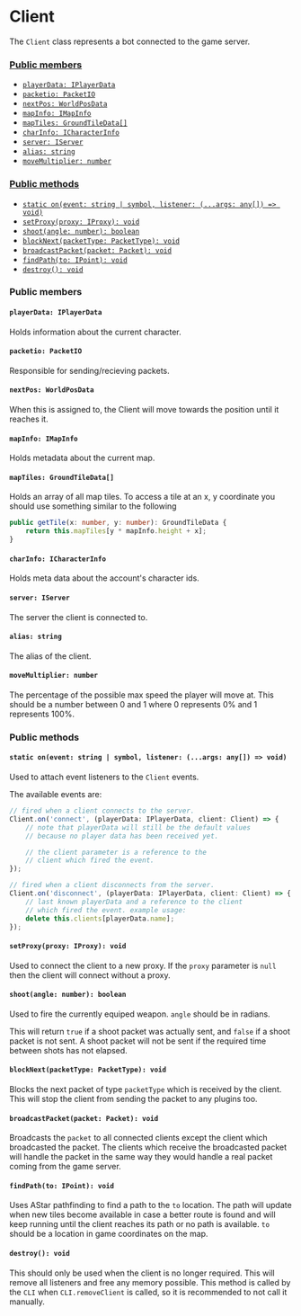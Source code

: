 # Client
The `Client` class represents a bot connected to the game server.

### [Public members](#public-members)
 + [`playerData: IPlayerData`](#playerdata-iplayerdata)
 + [`packetio: PacketIO`](#packetio-packetio)
 + [`nextPos: WorldPosData`](#nextpos-worldposdata)
 + [`mapInfo: IMapInfo`](#mapinfo-imapinfo)
 + [`mapTiles: GroundTileData[]`](#maptiles-groundtiledata)
 + [`charInfo: ICharacterInfo`](#charinfo-icharacterinfo)
 + [`server: IServer`](#server-iserver)
 + [`alias: string`](#alias-string)
 + [`moveMultiplier: number`](#movemultiplier-number)

### [Public methods](#public-methods)
 + [`static on(event: string | symbol, listener: (...args: any[]) => void)`](#static-onevent-string--symbol-listener-args-any--void)
 + [`setProxy(proxy: IProxy): void`](#setproxyproxy-iproxy-void)
 + [`shoot(angle: number): boolean`](#shootangle-number-boolean)
 + [`blockNext(packetType: PacketType): void`](#blocknextpackettype-packettype-void)
 + [`broadcastPacket(packet: Packet): void`](#broadcastpacketpacket-packet-void)
 + [`findPath(to: IPoint): void`](#findpathto-ipoint-void)
 + [`destroy(): void`](#destroy-void)

### Public members
#### `playerData: IPlayerData`
Holds information about the current character.

#### `packetio: PacketIO`
Responsible for sending/recieving packets.

#### `nextPos: WorldPosData`
When this is assigned to, the Client will move towards the position until it reaches it.

#### `mapInfo: IMapInfo`
Holds metadata about the current map.

#### `mapTiles: GroundTileData[]`
Holds an array of all map tiles. To access a tile at an x, y coordinate you should use something similar to the following
```typescript
public getTile(x: number, y: number): GroundTileData {
    return this.mapTiles[y * mapInfo.height + x];
}
```

#### `charInfo: ICharacterInfo`
Holds meta data about the account's character ids.

#### `server: IServer`
The server the client is connected to.

#### `alias: string`
The alias of the client.

#### `moveMultiplier: number`
The percentage of the possible max speed the player will move at. This should be a number between 0 and 1 where 0 represents 0% and 1 represents 100%.

### Public methods
#### `static on(event: string | symbol, listener: (...args: any[]) => void)`
Used to attach event listeners to the `Client` events.

The available events are:
```typescript
// fired when a client connects to the server.
Client.on('connect', (playerData: IPlayerData, client: Client) => {
    // note that playerData will still be the default values
    // because no player data has been received yet.

    // the client parameter is a reference to the
    // client which fired the event.
});
```
```typescript
// fired when a client disconnects from the server.
Client.on('disconnect', (playerData: IPlayerData, client: Client) => {
    // last known playerData and a reference to the client
    // which fired the event. example usage:
    delete this.clients[playerData.name];
});
```

#### `setProxy(proxy: IProxy): void`
Used to connect the client to a new proxy. If the `proxy` parameter is `null` then the client will connect without a proxy.

#### `shoot(angle: number): boolean`
Used to fire the currently equiped weapon. `angle` should be in radians.

This will return `true` if a shoot packet was actually sent, and `false` if a shoot packet is not sent. A shoot packet will not be sent if the required time between shots has not elapsed.

#### `blockNext(packetType: PacketType): void`
Blocks the next packet of type `packetType` which is received by the client. This will stop the client from sending the packet to any plugins too.

#### `broadcastPacket(packet: Packet): void`
Broadcasts the `packet` to all connected clients except the client which broadcasted the packet. The clients which receive the broadcasted packet will handle the packet in the same way they would handle a real packet coming from the game server.

#### `findPath(to: IPoint): void`
Uses AStar pathfinding to find a path to the `to` location. The path will update when new tiles become available in case a better route is found and will keep running until the client reaches its path or no path is available. `to` should be a location in game coordinates on the map.

#### `destroy(): void`
This should only be used when the client is no longer required. This will remove all listeners and free any memory possible.
This method is called by the `CLI` when `CLI.removeClient` is called, so it is recommended to not call it manually.
